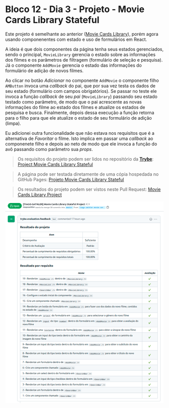 # Bloco 12 - Dia 3 - Projeto - Movie Cards Library Stateful

Este projeto é semelhante ao anterior ([Movie Cards Library](https://github.com/tiagosathler/trybe-exercises/tree/master/front-end/bloco-11-introducao-a-react/dia-3-projeto-movie-cards-library)), porém agora usando componenentes com estado e uso de formulários em React. 

A ideia é que dois componentes da página tenha seus estados gerenciados, sendo o principal, `MovieLibrary` gerencia o estado sobre as informações dos filmes e os parâmetros de filtragem (formulário de seleção e pesquisa). Já o componente `AddMovie` gerencia o estado das informações do formulário de adição de novos filmes. 

Ao clicar no botão *Adicionar* no componente `AddMovie` o componente filho `AMButton` invoca uma *callback* do pai, que por sua vez testa os dados de seu estado (formulário com campos obrigatórios). Se passar no teste ele invoca a função *callback* de seu *pai* (`MovieLibrary`) passando seu estado testado como parâmetro, de modo que o pai acrescente as novas informações do filme ao estado dos filmes e atualize os estados de pesquisa e busca. Finalmente, depois dessa execução a função retorna para o filho para que ele atualize o estado de seu formulário de adição (limpa).

Eu adicionei outra funcionalidade que não estava nos requisitos que é a alternativa de *Favoritar* o filme. Isto implica em passar uma *callback* ao componenete filho e depois ao neto de modo que ele invoca a função do avô passando como parâmetro sua *props*.

> Os requisitos do projeto podem ser lidos no repositório da [__Trybe__](https://www.betrybe.com/): [Project Movie Cards Library Stateful](https://github.com/tryber/sd-014-a-project-movie-cards-library-stateful)

> A página pode ser testada diretamente de uma cópia hospedada no GitHub Pages: [Projeto Movie Cards Library Stateful](https://tiagosathler.github.io/projects/movie-cards-library-stateful/index.html)

> Os resultados do projeto podem ser vistos neste Pull Request: [Movie Cards Library Project](https://github.com/tryber/sd-014-a-project-movie-cards-library-stateful/pull/24)

![](https://github.com/tiagosathler/trybe-exercises/blob/master/front-end/bloco-12-componentes-com-estado-eventos-e-formularios-com-react/dia-3-projeto-movie-cards-library-stateful/Results-Movie-Cards-Library-Stateful.png)